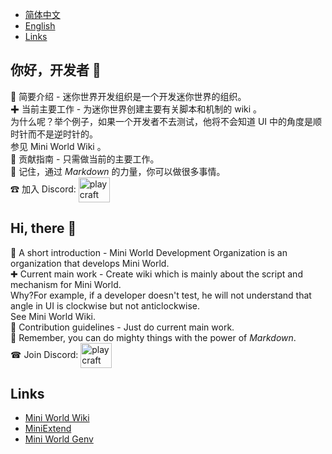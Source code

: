 - [简体中文](#chinese)  
- [English](#english)  
- [Links](#links)  

<span id="chinese"></span>
## 你好，开发者 👋
🙋 简要介绍 - 迷你世界开发组织是一个开发迷你世界的组织。  
✚ 当前主要工作 - 为迷你世界创建主要有关脚本和机制的 wiki 。  
为什么呢？举个例子，如果一个开发者不去测试，他将不会知道 UI 中的角度是顺时针而不是逆时针的。  
参见 Mini World Wiki 。  
🌈 贡献指南 - 只需做当前的主要工作。  
🧙 记住，通过 *Markdown* 的力量，你可以做很多事情。  
☎ 加入 Discord: <a href="https://discord.gg/8pU9kJjtq6" target="blank"><img align="center" src="https://raw.githubusercontent.com/rahuldkjain/github-profile-readme-generator/master/src/images/icons/Social/discord.svg" alt="play craft" height="40" width="50" /></a>  

<span id="english"></span>
## Hi, there 👋
🙋 A short introduction - Mini World Development Organization is an organization that develops Mini World.  
✚ Current main work - Create wiki which is mainly about the script and mechanism for Mini World.  
Why?For example, if a developer doesn't test, he will not understand that angle in UI is clockwise but not anticlockwise.  
See Mini World Wiki.  
🌈 Contribution guidelines - Just do current main work.  
🧙 Remember, you can do mighty things with the power of *Markdown*.  
☎ Join Discord: <a href="https://discord.gg/8pU9kJjtq6" target="blank"><img align="center" src="https://raw.githubusercontent.com/rahuldkjain/github-profile-readme-generator/master/src/images/icons/Social/discord.svg" alt="play craft" height="40" width="50" /></a>  

<span id="links"></span>
## Links
- [Mini World Wiki](https://github.com/Mini-World-Dev-Org/Mini-World-Wiki/)  
- [MiniExtend](https://github.com/0-0000/MiniExtend/)  
- [Mini World Genv](https://github.com/Mini-World-Dev-Org/MiniWorldGenv/)  
